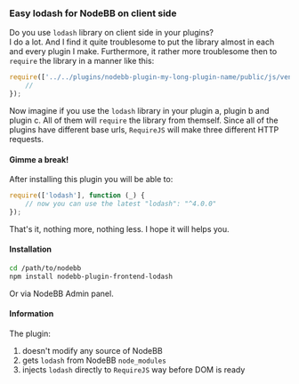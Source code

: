 ### Easy lodash for NodeBB on client side

Do you use `lodash` library on client side in your plugins?  
I do a lot. And I find it quite troublesome to put the library almost in each and every plugin I make. Furthermore, it rather more troublesome then to `require` the library in a manner like this:

```js
require(['../../plugins/nodebb-plugin-my-long-plugin-name/public/js/vendor/lodash/lodash.min'], function (_) {
    //
});
```

Now imagine if you use the `lodash` library in your plugin a, plugin b and plugin c. All of them will `require` the library from themself. Since all of the plugins have different base urls, `RequireJS` will make three different HTTP requests.

#### Gimme a break!

After installing this plugin you will be able to:
```js
require(['lodash'], function (_) {
    // now you can use the latest "lodash": "^4.0.0"
});
```

That's it, nothing more, nothing less. I hope it will helps you.

#### Installation
```sh
cd /path/to/nodebb
npm install nodebb-plugin-frontend-lodash
```
Or via NodeBB Admin panel.

#### Information
The plugin:  
1. doesn't modify any source of NodeBB  
2. gets `lodash` from NodeBB `node_modules`  
3. injects `lodash` directly to `RequireJS` way before DOM is ready  
